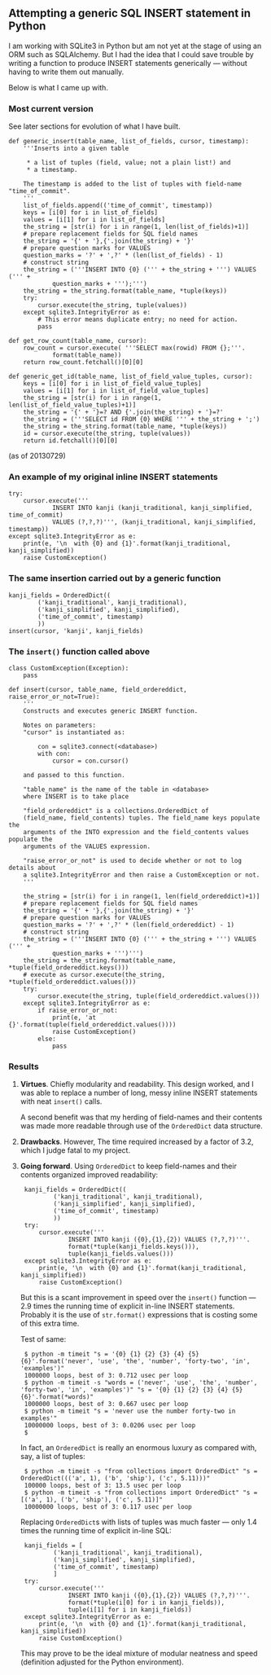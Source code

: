 ## Attempting a generic SQL INSERT statement in Python

I am working with SQLite3 in Python but am not yet at the stage of using an ORM such as SQLAlchemy. But I had the idea that I could save trouble by writing a function to produce INSERT statements generically — without having to write them out manually.

Below is what I came up with.

### Most current version

See later sections for evolution of what I have built.

~~~
def generic_insert(table_name, list_of_fields, cursor, timestamp):                
    '''Inserts into a given table                                                 
                                                                                  
     * a list of tuples (field, value; not a plain list!) and
     * a timestamp.   
                      
    The timestamp is added to the list of tuples with field-name "time_of_commit".
    '''                                                                           
    list_of_fields.append(('time_of_commit', timestamp))                          
    keys = [i[0] for i in list_of_fields]                                         
    values = [i[1] for i in list_of_fields]                                       
    the_string = [str(i) for i in range(1, len(list_of_fields)+1)]                
    # prepare replacement fields for SQL field names                              
    the_string = '{' + '},{'.join(the_string) + '}'                               
    # prepare question marks for VALUES
    question_marks = '?' + ',?' * (len(list_of_fields) - 1)                       
    # construct string                                                            
    the_string = ('''INSERT INTO {0} (''' + the_string + ''') VALUES (''' +       
            question_marks + ''');''')
    the_string = the_string.format(table_name, *tuple(keys))                      
    try:                                                                          
        cursor.execute(the_string, tuple(values))
    except sqlite3.IntegrityError as e:                                           
        # This error means duplicate entry; no need for action.                   
        pass          
                                                                                  
def get_row_count(table_name, cursor):
    row_count = cursor.execute( '''SELECT max(rowid) FROM {};'''.                 
            format(table_name))
    return row_count.fetchall()[0][0]
                      
def generic_get_id(table_name, list_of_field_value_tuples, cursor):               
    keys = [i[0] for i in list_of_field_value_tuples]                             
    values = [i[1] for i in list_of_field_value_tuples]
    the_string = [str(i) for i in range(1, len(list_of_field_value_tuples)+1)]    
    the_string = '{' + '}=? AND {'.join(the_string) + '}=?'
    the_string = ('''SELECT id FROM {0} WHERE ''' + the_string + ';')                                                                                                
    the_string = the_string.format(table_name, *tuple(keys))                      
    id = cursor.execute(the_string, tuple(values))                                
    return id.fetchall()[0][0]
~~~

(as of 20130729)

### An example of my original inline INSERT statements

~~~
try:
    cursor.execute('''
            INSERT INTO kanji (kanji_traditional, kanji_simplified, time_of_commit) 
            VALUES (?,?,?)''', (kanji_traditional, kanji_simplified, timestamp))
except sqlite3.IntegrityError as e:
    print(e, '\n  with {0} and {1}'.format(kanji_traditional, kanji_simplified))
    raise CustomException()
~~~

### The same insertion carried out by a generic function

~~~
kanji_fields = OrderedDict((
        ('kanji_traditional', kanji_traditional),
        ('kanji_simplified', kanji_simplified),
        ('time_of_commit', timestamp)
        ))
insert(cursor, 'kanji', kanji_fields)
~~~

### The `insert()` function called above

~~~
class CustomException(Exception):
    pass

def insert(cursor, table_name, field_ordereddict, raise_error_or_not=True):
    '''
    Constructs and executes generic INSERT function.
    
    Notes on parameters: 
    "cursor" is instantiated as:
    
        con = sqlite3.connect(<database>)
        with con:
            cursor = con.cursor()
    
    and passed to this function.
    
    "table_name" is the name of the table in <database> 
    where INSERT is to take place
    
    "field_ordereddict" is a collections.OrderedDict of 
    (field_name, field_contents) tuples. The field_name keys populate the 
    arguments of the INTO expression and the field_contents values populate the
    arguments of the VALUES expression.
    
    "raise_error_or_not" is used to decide whether or not to log details about 
    a sqlite3.IntegrityError and then raise a CustomException or not.
    '''

    the_string = [str(i) for i in range(1, len(field_ordereddict)+1)]
    # prepare replacement fields for SQL field names
    the_string = '{' + '},{'.join(the_string) + '}'
    # prepare question marks for VALUES
    question_marks = '?' + ',?' * (len(field_ordereddict) - 1)
    # construct string
    the_string = ('''INSERT INTO {0} (''' + the_string + ''') VALUES (''' + 
            question_marks + ''')''')
    the_string = the_string.format(table_name, *tuple(field_ordereddict.keys()))
    # execute as cursor.execute(the_string, *tuple(field_ordereddict.values()))
    try: 
        cursor.execute(the_string, tuple(field_ordereddict.values()))
    except sqlite3.IntegrityError as e:
        if raise_error_or_not:
            print(e, 'at {}'.format(tuple(field_ordereddict.values())))
            raise CustomException()
        else:
            pass
~~~

### Results

1. **Virtues**. Chiefly modularity and readability. This design worked, and I was able to replace a number of long, messy inline INSERT statements with neat `insert()` calls. 

   A second benefit was that my herding of field-names and their contents was made more readable through use of the `OrderedDict` data structure.

2. **Drawbacks**. However, The time required increased by a factor of 3.2, which I judge fatal to my project. 

3. **Going forward**. Using `OrderedDict` to keep field-names and their contents organized improved readability:

        kanji_fields = OrderedDict((
                ('kanji_traditional', kanji_traditional),
                ('kanji_simplified', kanji_simplified),
                ('time_of_commit', timestamp)
                ))
        try:
            cursor.execute('''
                    INSERT INTO kanji ({0},{1},{2}) VALUES (?,?,?)'''.
                    format(*tuple(kanji_fields.keys())),
                    tuple(kanji_fields.values()))
        except sqlite3.IntegrityError as e:
            print(e, '\n  with {0} and {1}'.format(kanji_traditional, kanji_simplified))
            raise CustomException()

   But this is a scant improvement in speed over the `insert()` function — 2.9 times the running time of explicit in-line INSERT statements. Probably it is the use of `str.format()` expressions that is costing some of this extra time.
   
   Test of same:

        $ python -m timeit "s = '{0} {1} {2} {3} {4} {5} {6}'.format('never', 'use', 'the', 'number', 'forty-two', 'in', 'examples')"
        1000000 loops, best of 3: 0.712 usec per loop
        $ python -m timeit -s "words = ('never', 'use', 'the', 'number', 'forty-two', 'in', 'examples')" "s = '{0} {1} {2} {3} {4} {5} {6}'.format(*words)"
        1000000 loops, best of 3: 0.667 usec per loop
        $ python -m timeit "s = 'never use the number forty-two in examples'"
        10000000 loops, best of 3: 0.0206 usec per loop
        $

    In fact, an `OrderedDict` is really an enormous luxury as compared with, say, a list of tuples:
    
        $ python -m timeit -s "from collections import OrderedDict" "s = OrderedDict((('a', 1), ('b', 'ship'), ('c', 5.11)))"
        100000 loops, best of 3: 13.5 usec per loop
        $ python -m timeit -s "from collections import OrderedDict" "s = [('a', 1), ('b', 'ship'), ('c', 5.11)]"
        10000000 loops, best of 3: 0.117 usec per loop

    Replacing `OrderedDict`s with lists of tuples was much faster — only 1.4 times the running time of explicit in-line SQL:
    
        kanji_fields = [
                ('kanji_traditional', kanji_traditional),
                ('kanji_simplified', kanji_simplified),
                ('time_of_commit', timestamp)
                ]
        try:
            cursor.execute('''
                    INSERT INTO kanji ({0},{1},{2}) VALUES (?,?,?)'''.
                    format(*tuple(i[0] for i in kanji_fields)),
                    tuple(i[1] for i in kanji_fields))
        except sqlite3.IntegrityError as e:
            print(e, '\n  with {0} and {1}'.format(kanji_traditional, kanji_simplified))
            raise CustomException()

   This may prove to be the ideal mixture of modular neatness and speed (definition adjusted for the Python environment).

